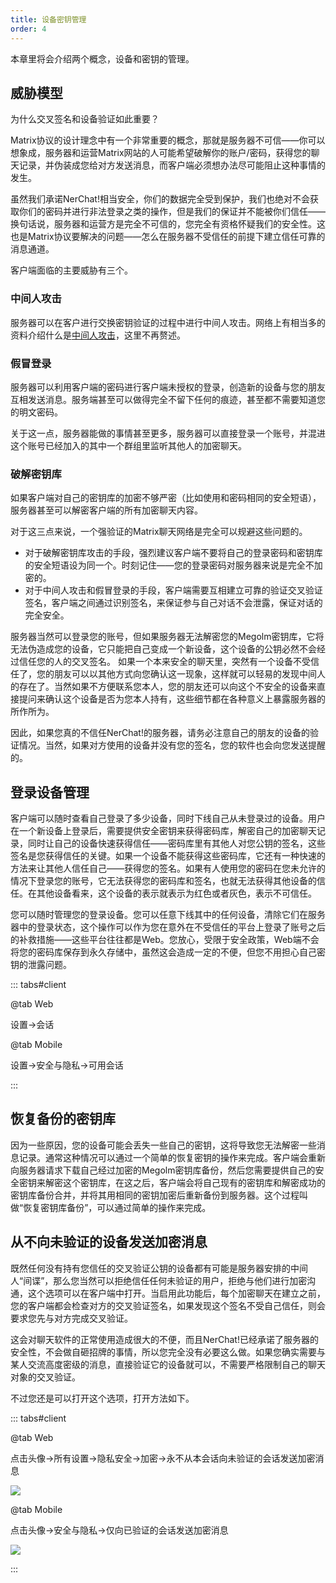```yaml
---
title: 设备密钥管理
order: 4
---
```


本章里将会介绍两个概念，设备和密钥的管理。

## 威胁模型

为什么交叉签名和设备验证如此重要？

Matrix协议的设计理念中有一个非常重要的概念，那就是服务器不可信——你可以想象成，服务器和运营Matrix网站的人可能希望破解你的账户/密码，获得您的聊天记录，并伪装成您给对方发送消息，而客户端必须想办法尽可能阻止这种事情的发生。

虽然我们承诺NerChat!相当安全，你们的数据完全受到保护，我们也绝对不会获取你们的密码并进行非法登录之类的操作，但是我们的保证并不能被你们信任——换句话说，服务器和运营方是完全不可信的，您完全有资格怀疑我们的安全性。这也是Matrix协议要解决的问题——怎么在服务器不受信任的前提下建立信任可靠的消息通道。

客户端面临的主要威胁有三个。

### 中间人攻击

服务器可以在客户进行交换密钥验证的过程中进行中间人攻击。网络上有相当多的资料介绍什么是[中间人攻击](https://www.jianshu.com/p/9742ece54ded)，这里不再赘述。

### 假冒登录

服务器可以利用客户端的密码进行客户端未授权的登录，创造新的设备与您的朋友互相发送消息。服务端甚至可以做得完全不留下任何的痕迹，甚至都不需要知道您的明文密码。

关于这一点，服务器能做的事情甚至更多，服务器可以直接登录一个账号，并混进这个账号已经加入的其中一个群组里监听其他人的加密聊天。

### 破解密钥库

如果客户端对自己的密钥库的加密不够严密（比如使用和密码相同的安全短语），服务器甚至可以解密客户端的所有加密聊天内容。


对于这三点来说，一个强验证的Matrix聊天网络是完全可以规避这些问题的。

- 对于破解密钥库攻击的手段，强烈建议客户端不要将自己的登录密码和密钥库的安全短语设为同一个。时刻记住——您的登录密码对服务器来说是完全不加密的。
- 对于中间人攻击和假冒登录的手段，客户端需要互相建立可靠的验证交叉验证签名，客户端之间通过识别签名，来保证参与自己对话不会泄露，保证对话的完全安全。

服务器当然可以登录您的账号，但如果服务器无法解密您的Megolm密钥库，它将无法伪造成您的设备，它只能把自己变成一个新设备，这个设备的公钥必然不会经过信任您的人的交叉签名。
如果一个本来安全的聊天里，突然有一个设备不受信任了，您的朋友可以以其他方式向您确认这一现象，这样就可以轻易的发现中间人的存在了。当然如果不方便联系您本人，您的朋友还可以向这个不安全的设备来直接提问来确认这个设备是否为您本人持有，这些细节都在各种意义上暴露服务器的所作所为。

因此，如果您真的不信任NerChat!的服务器，请务必注意自己的朋友的设备的验证情况。当然，如果对方使用的设备并没有您的签名，您的软件也会向您发送提醒的。

## 登录设备管理

客户端可以随时查看自己登录了多少设备，同时下线自己从未登录过的设备。用户在一个新设备上登录后，需要提供安全密钥来获得密码库，解密自己的加密聊天记录，同时让自己的设备快速获得信任——密码库里有其他人对您公钥的签名，这些签名是您获得信任的关键。如果一个设备不能获得这些密码库，它还有一种快速的方法来让其他人信任自己——获得您的签名。如果有人使用您的密码在您未允许的情况下登录您的账号，它无法获得您的密码库和签名，也就无法获得其他设备的信任。在其他设备看来，这个设备的表示就表示为红色或者灰色，表示不可信任。

您可以随时管理您的登录设备。您可以任意下线其中的任何设备，清除它们在服务器中的登录状态，这个操作可以作为您在意外在不受信任的平台上登录了账号之后的补救措施——这些平台往往都是Web。您放心，受限于安全政策，Web端不会将您的密码库保存到永久存储中，虽然这会造成一定的不便，但您不用担心自己密钥的泄露问题。

::: tabs#client

@tab Web

设置->会话

@tab Mobile

设置->安全与隐私->可用会话

:::

## 恢复备份的密钥库

因为一些原因，您的设备可能会丢失一些自己的密钥，这将导致您无法解密一些消息记录。通常这种情况可以通过一个简单的恢复密钥的操作来完成。客户端会重新向服务器请求下载自己经过加密的Megolm密钥库备份，然后您需要提供自己的安全密钥来解密这个密钥库，在这之后，客户端会将自己现有的密钥库和解密成功的密钥库备份合并，并将其用相同的密钥加密后重新备份到服务器。这个过程叫做“恢复密钥库备份”，可以通过简单的操作来完成。



## 从不向未验证的设备发送加密消息

既然任何没有持有您信任的交叉验证公钥的设备都有可能是服务器安排的中间人“间谍”，那么您当然可以拒绝信任任何未验证的用户，拒绝与他们进行加密沟通，这个选项可以在客户端中打开。当启用此功能后，每个加密聊天在建立之前，您的客户端都会检查对方的交叉验证签名，如果发现这个签名不受自己信任，则会要求您先与对方完成交叉验证。

这会对聊天软件的正常使用造成很大的不便，而且NerChat!已经承诺了服务器的安全性，不会做自砸招牌的事情，所以您完全没有必要这么做。如果您确实需要与某人交流高度密级的消息，直接验证它的设备就可以，不需要严格限制自己的聊天对象的交叉验证。


不过您还是可以打开这个选项，打开方法如下。

::: tabs#client

@tab Web

点击头像->所有设置->隐私安全->加密->永不从本会话向未验证的会话发送加密消息

![](/nerchatguide/web/never_send_encrypt_message_to_untrust_devices.png)

@tab Mobile

点击头像->安全与隐私->仅向已验证的会话发送加密消息

![](/nerchatguide/mobile/only_send.jpg)

:::